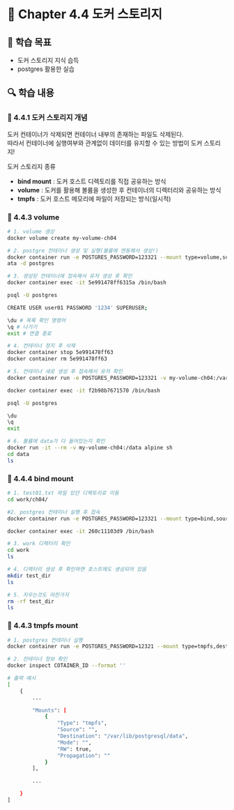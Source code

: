 # 📘 Chapter 4.4 도커 스토리지

## 📌 학습 목표

- 도커 스토리지 지식 습득
- postgres 활용한 실습

## 🔍 학습 내용

### 🔸 4.4.1 도커 스토리지 개념

도커 컨테이너가 삭제되면 컨테이너 내부의 존재하는 파일도 삭제된다.  
따라서 컨테이너에 실행여부와 관계없이 데이터를 유지할 수 있는 방법이 도커 스토리지!

도커 스토리지 종류

- **bind mount** : 도커 호스트 디렉토리를 직접 공유하는 방식
- **volume** : 도커를 활용해 볼륨을 생성한 후 컨테이너의 디렉터리와 공유하는 방식
- **tmpfs** : 도커 호스트 메모리에 파일이 저장되는 방식(일시적)

### 🔸 4.4.3 volume

```bash
# 1. volume 생성
docker volume create my-volume-ch04

# 2. postgre 컨테이너 생성 및 실행(볼륨에 연동해서 생성!)
docker container run -e POSTGRES_PASSWORD=123321 --mount type=volume,source=my-volume-ch04,target=/var/lib/postgresql/d
ata -d postgres

# 3. 생성된 컨테이너에 접속해서 유저 생성 후 확인
docker container exec -it 5e991478ff6315a /bin/bash

psql -U postgres

CREATE USER user01 PASSWORD '1234' SUPERUSER;

\du # 목록 확인 명령어
\q # 나가기
exit # 연결 종료

# 4. 컨테이너 정지 후 삭제
docker container stop 5e991478ff63
docker container rm 5e991478ff63

# 5. 컨테이너 새로 생성 후 접속해서 유저 확인
docker container run -e POSTGRES_PASSWORD=123321 -v my-volume-ch04:/var/lib/postgresql/data -d postgres

docker container exec -it f2b98b7671570 /bin/bash

psql -U postgres

\du
\q
exit

# 6. 볼륨에 data가 다 들어있는지 확인
docker run -it --rm -v my-volume-ch04:/data alpine sh
cd data
ls
```

### 🔸 4.4.4 bind mount

```bash
# 1. test01.txt 파일 있던 디렉토리로 이동
cd work/ch04/

#2. postgres 컨테이너 실행 후 접속
docker container run -e POSTGRES_PASSWORD=123321 --mount type=bind,source=/mnt/c/Users/Taeuk/work/ch04,target=/work -d postgres

docker container exec -it 260c11103d9 /bin/bash

# 3. work 디렉터리 확인
cd work
ls

# 4. 디렉터리 생성 후 확인하면 호스트에도 생성되어 있음
mkdir test_dir
ls

# 5. 지우는것도 마찬가지
rm -rf test_dir
ls
```

### 🔸 4.4.3 tmpfs mount

```bash
# 1. postgres 컨테이너 실행
docker container run -e POSTGRES_PASSWORD=12321 --mount type=tmpfs,destination=/var/lib/postgresql/data -d postgres

# 2. 컨테이너 정보 확인
docker inspect COTAINER_ID --format ''

# 출력 예시
[
    {
        ...

        "Mounts": [
            {
                "Type": "tmpfs",
                "Source": "",
                "Destination": "/var/lib/postgresql/data",
                "Mode": "",
                "RW": true,
                "Propagation": ""
            }
        ],

        ...

    }
]
```
